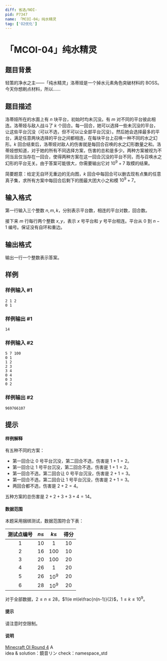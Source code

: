 ```yaml
---
diff: 省选/NOI-
pid: P7347
name: 「MCOI-04」纯水精灵
tag: ['O2优化']
---
```

# 「MCOI-04」纯水精灵
## 题目背景

轻策的净水之主——「纯水精灵」洛蒂娅是一个掉水元素角色突破材料的 BOSS。今天你想刷点材料，所以……
## 题目描述

洛蒂娅所在的水面上有 $n$ 块平台，初始时均未沉没。有 $m$ 对不同的平台彼此相连。洛蒂娅与敌人战斗了 $k$ 个回合。每一回合，她可以选择一些未沉没的平台，让这些平台沉没（可以不选，但不可以让全部平台沉没）。然后她会选择最多的平台，满足任意两块选择的平台之间都相连，在每块平台上召唤一种不同的水之幻形。$k$ 回合结束后，洛蒂娅对敌人的伤害就是每回合召唤的水之幻形数量之和。洛蒂娅想知道，对于她的所有不同选择方案，伤害的总和是多少。两种方案被视为不同当且仅当存在一回合，使得两种方案在这一回合沉没的平台不同，而与召唤水之幻形的平台无关。由于答案可能很大，你需要输出它对 $10^9+7$ 取模的结果。

简要题意：给定无自环无重边的无向图，$k$ 回合中每回合可以删去现有点集的任意真子集，求所有方案中每回合后剩下的图最大团大小之和模 $10^9+7$。
## 输入格式

第一行输入三个整数 $n,m,k$，分别表示平台数，相连的平台对数，回合数。

接下来 $m$ 行每行两个整数 $x,y$，表示 $x$ 号平台和 $y$ 号平台相连。平台从 $0$ 到 $n-1$ 编号。保证没有自环和重边。
## 输出格式

输出一行一个整数表示答案。
## 样例

### 样例输入 #1
```
2 1 2
0 1
```
### 样例输出 #1
```
14
```
### 样例输入 #2
```
5 7 100
0 1
1 2
2 3
3 4
0 4
0 3
0 2
```
### 样例输出 #2
```
969766107
```
## 提示

#### 样例解释

有五种不同的方案：

- 第一回合让 $0$ 号平台沉没，第二回合不选，伤害是 $1+1=2$。
- 第一回合让 $1$ 号平台沉没，第二回合不选，伤害是 $1+1=2$。
- 第一回合不选，第二回合让 $0$ 号平台沉没，伤害是 $2+1=3$。
- 第一回合不选，第二回合让 $1$ 号平台沉没，伤害是 $2+1=3$。
- 两回合都不选，伤害是 $2+2=4$。

五种方案的总伤害是 $2+2+3+3+4=14$。

#### 数据范围

本题采用捆绑测试，数据范围符合下表：

| 测试点编号 | $n\le$ | $k\le$ | 得分 |
| :----------: | :----------: | :----------: | :----------: |
| $1$ | $10$ | $1$ | $10$ |
| $2$ | $16$ | $100$ | $10$ |
| $3$ | $20$ | $100$ | $20$ |
| $4$ | $26$ | $1$ | $20$ |
| $5$ | $26$ | $10^9$ | $20$ |
| $6$ | $28$ | $10^9$ | $20$ |

对于全部数据，$2\le n\le 28$，$1\le m\le\frac{n(n-1)}{2}$，$1\le k\le 10^9$。

#### 提示

请注意时空限制。

#### 说明
 
[Minecraft OI Round 4](https://www.luogu.com.cn/contest/33344) A         
idea & solution：鏡音リン check：namespace_std	
